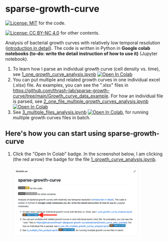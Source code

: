# sparse-growth-curve
[![License: MIT](https://img.shields.io/badge/License-MIT-yellow.svg)](https://opensource.org/licenses/MIT) for the code.

[![License: CC BY-NC 4.0](https://img.shields.io/badge/License-CC%20BY--NC%204.0-lightgrey.svg)](https://creativecommons.org/licenses/by-nc/4.0/) for other contents.


Analysis of bacterial growth curves with relatively low temporal resolution ([introduction in detail](https://github.com/thrash-lab/sparse-growth-curve/blob/main/introduction.md)). The code is written in Python in **Google colab notebooks (to-do: write the detail instruction of how to use it)** (Jupyter notebook).

1. To learn how I parse an individual growth curve (cell density vs. time), see [1_one_growth_curve_analysis.ipynb](https://github.com/thrash-lab/sparse-growth-curve/blob/main/1_one_growth_curve_analysis.ipynb) [![Open In Colab](https://colab.research.google.com/assets/colab-badge.svg)](https://colab.research.google.com/github/thrash-lab/sparse-growth-curve/blob/main/1_one_growth_curve_analysis.ipynb)
2. You can put multiple and related growth curves in one individual excel (.xlsx) file. As examples, you can see the ".xlsx" files in https://github.com/thrash-lab/sparse-growth-curve/tree/main/Growth_curve_data_example. For how an individual file is parsed, see [2_one_file_multiple_growth_curves_analysis.ipynb](https://github.com/thrash-lab/sparse-growth-curve/blob/main/2_one_file_multiple_growth_curves_analysis.ipynb) [![Open In Colab](https://colab.research.google.com/assets/colab-badge.svg)](https://colab.research.google.com/github/thrash-lab/sparse-growth-curve/blob/main/2_one_file_multiple_growth_curves_analysis.ipynb)
3. See [3_multiple_files_analysis.ipynb](https://github.com/thrash-lab/sparse-growth-curve/blob/main/3_multiple_files_analysis.ipynb) [![Open In Colab](https://colab.research.google.com/assets/colab-badge.svg)](https://colab.research.google.com/github/thrash-lab/sparse-growth-curve/blob/main/3_multiple_files_analysis.ipynb), for running multiple growth curves files in batch.

## Here's how you can start using sparse-growth-curve
1. Click the "Open In Colab" badge. In the screenshot below, I am clicking (the red arrow) the badge for the file [1_growth_curve_analysis.ipynb](https://colab.research.google.com/github/thrash-lab/sparse-growth-curve/blob/main/1_one_growth_curve_analysis.ipynb).

      <img src="https://github.com/thrash-lab/sparse-growth-curve/blob/main/image/1_click_the_colab_badge.png" width="400">
